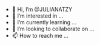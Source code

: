 - 👋 Hi, I’m @JULIANATZY
- 👀 I’m interested in ...
- 🌱 I’m currently learning ...
- 💞️ I’m looking to collaborate on ...
- 📫 How to reach me ...

<!---
JULIANATZY/JULIANATZY is a ✨ special ✨ repository because its `README.md` (this file) appears on your GitHub profile.
You can click the Preview link to take a look at your changes.
--->
